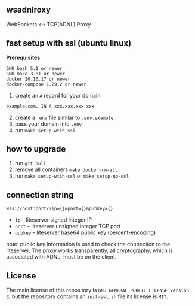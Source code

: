## wsadnlroxy

WebSockets <-> TCP(ADNL) Proxy

## fast setup with ssl (ubuntu linux)

**Prerequisites**
```text
GNU bash 5.1 or newer
GNU make 3.81 or newer
docker 20.10.17 or newer
docker-compose 1.29.2 or newer
```

1. create an `A` record for your domain
```
example.com. IN A xxx.xxx.xxx.xxx
```
2. create a `.env` file similar to `.env.example`
3. pass your domain into `.env`
2. run `make setup-wtih-ssl`

## how to upgrade

1. run `git pull`
2. remove all containers `make docker-rm-all`
3. run `make setup-wtih-ssl` or `make setup-no-ssl`

## connection string

```
wss://host:port/?ip={}&port={}&pubkey={}
```

- `ip` – liteserver signed integer IP
- `port` – liteserver unsigned integer TCP port
- `pubkey` – liteserver base64 public key [(percent-encoding)](https://en.wikipedia.org/wiki/Percent-encoding)

note: public key information is used to check the connection to the liteserver. The proxy works transparently, all cryptography, which is associated with ADNL, must be on the client.

## License

The main license of this repository is `GNU GENERAL PUBLIC LICENSE Version 3`, but the repository contains an `init-ssl.sh` file its license is `MIT`.
